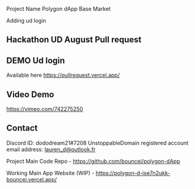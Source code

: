 Project Name
Polygon dApp Base Market

Adding ud login

## Hackathon UD August Pull request

## DEMO Ud login
Available here https://pullrequest.vercel.app/

## Video Demo
https://vimeo.com/742275250

## Contact
Discord ID: dododream21#7208
UnstoppableDomain registered account email address: lauren_d@outlook.fr

Project Main Code
Repo - https://github.com/bouncei/polygon-dApp

Working Main App
Website (WIP) - https://polygon-d-ise7n2ukk-bouncei.vercel.app/

